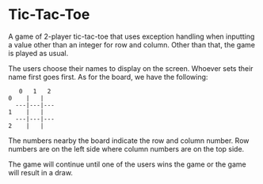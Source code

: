# Tic-Tac-Toe

A game of 2-player tic-tac-toe that uses exception handling when inputting a value other than an integer for row and column. Other than that, the game is played as usual.

The users choose their names to display on the screen. Whoever sets their name first goes first. As for the board, we have the following:

```
   0   1   2
0    |   |
  ---|---|---
1    |   |
  ---|---|---
2    |   |
```

The numbers nearby the board indicate the row and column number. Row numbers are on the left side where column numbers are on the top side.

The game will continue until one of the users wins the game or the game will result in a draw.
